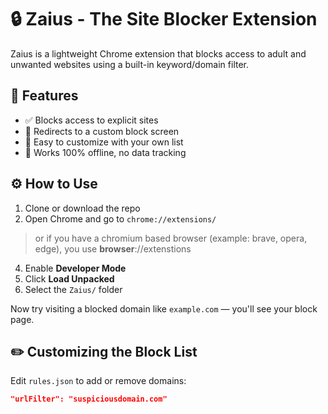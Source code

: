 # 🔒 Zaius - The Site Blocker Extension

Zaius is a lightweight Chrome extension that blocks access to adult and unwanted websites using a built-in keyword/domain filter.

## 🚀 Features

- ✅ Blocks access to explicit sites
- 🔁 Redirects to a custom block screen
- 📁 Easy to customize with your own list
- 🧠 Works 100% offline, no data tracking

## ⚙️ How to Use

1. Clone or download the repo
2. Open Chrome and go to `chrome://extensions/`
> or if you have a chromium based browser (example: brave, opera, edge), you use **browser**://extenstions
4. Enable **Developer Mode**
5. Click **Load Unpacked**
6. Select the `Zaius/` folder

Now try visiting a blocked domain like `example.com` — you'll see your block page.

## ✏️ Customizing the Block List

Edit `rules.json` to add or remove domains:
```json
"urlFilter": "suspiciousdomain.com"


